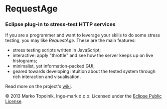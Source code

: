# RequestAge
### Eclipse plug-in to stress-test HTTP services

If you are a programmer and want to leverage your skills to do some stress testing, you may like *RequestAge*. 
These are the main features:

- stress testing scripts written in JavaScript;
- interactive: apply "throttle" and see how the server keeps up on live histograms;
- minimalist, yet information-packed GUI;
- geared towards developing intuition about the tested system through rich interaction and visualisation.

Read more on the project's [wiki](wiki).


© 2013 Marko Topolnik, Inge-mark d.o.o. Licensed under the [Eclipse Public License](http://www.eclipse.org/legal/epl-v10.html).
